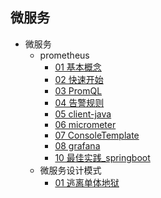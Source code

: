 ## 微服务
- 微服务
  - prometheus
    - [01 基本概念](微服务/prometheus/01%20基本概念.md)
    - [02 快速开始](微服务/prometheus/02%20快速开始.md)
    - [03 PromQL](微服务/prometheus/03%20PromQL.md)
    - [04 告警规则](微服务/prometheus/04%20告警规则.md)
    - [05 client-java](微服务/prometheus/05%20client-java.md)
    - [06 micrometer](微服务/prometheus/06%20micrometer.md)
    - [07 ConsoleTemplate](微服务/prometheus/07%20ConsoleTemplate.md)
    - [08 grafana](微服务/prometheus/08%20grafana.md)
    - [10 最佳实践_springboot](微服务/prometheus/10%20最佳实践_springboot.md)
  - 微服务设计模式
    - [01 逃离单体地狱](微服务/微服务设计模式/01%20逃离单体地狱.md)
